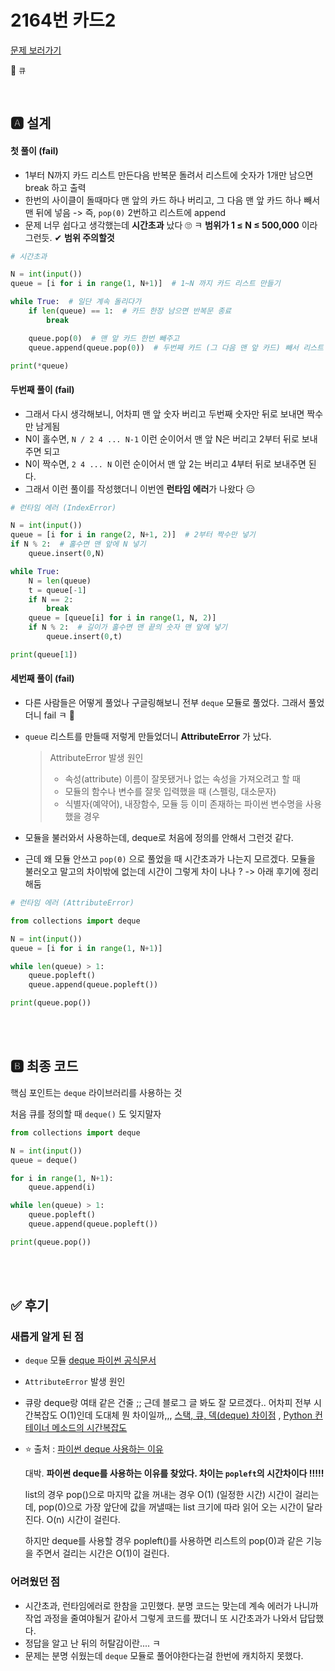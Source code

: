 # 2164번 카드2

[문제 보러가기](https://www.acmicpc.net/problem/2164)

🚩 `큐`

<br>

## 🅰 설계

#### 첫 풀이 (fail)

- 1부터 N까지 카드 리스트 만든다음 반복문 돌려서 리스트에 숫자가 1개만 남으면 break 하고 출력
- 한번의 사이클이 돌때마다 맨 앞의 카드 하나 버리고, 그 다음 맨 앞 카드 하나 빼서 맨 뒤에 넣음 -> 즉, `pop(0)` 2번하고 리스트에 append
- 문제 너무 쉽다고 생각했는데 **시간초과** 났다 🙄 ㅋ **범위가 1 ≤ N ≤ 500,000** 이라 그런듯.  ✔ **범위 주의할것**

```python
# 시간초과

N = int(input())
queue = [i for i in range(1, N+1)]  # 1~N 까지 카드 리스트 만들기

while True:  # 일단 계속 돌리다가
    if len(queue) == 1:  # 카드 한장 남으면 반복문 종료
        break

    queue.pop(0)  # 맨 앞 카드 한번 빼주고
    queue.append(queue.pop(0))  # 두번째 카드 (그 다음 맨 앞 카드) 빼서 리스트 맨 뒤에 넣기

print(*queue)
```



#### 두번째 풀이 (fail)

- 그래서 다시 생각해보니, 어차피 맨 앞 숫자 버리고 두번째 숫자만 뒤로 보내면 짝수만 남게됨
- N이 홀수면, `N / 2 4 ... N-1` 이런 순이어서 맨 앞 N은 버리고 2부터 뒤로 보내주면 되고
- N이 짝수면, `2 4 ... N` 이런 순이어서 맨 앞 2는 버리고 4부터 뒤로 보내주면 된다.
- 그래서 이런 풀이를 작성했더니 이번엔 **런타임 에러**가 나왔다 😑

```python
# 런타임 에러 (IndexError)

N = int(input())
queue = [i for i in range(2, N+1, 2)]  # 2부터 짝수만 넣기
if N % 2:  # 홀수면 맨 앞에 N 넣기
    queue.insert(0,N)

while True:
    N = len(queue)
    t = queue[-1]
    if N == 2:
        break
    queue = [queue[i] for i in range(1, N, 2)]
    if N % 2:  # 길이가 홀수면 맨 끝의 숫자 맨 앞에 넣기
        queue.insert(0,t)

print(queue[1])
```



#### 세번째 풀이 (fail)

- 다른 사람들은 어떻게 풀었나 구글링해보니 전부 `deque` 모듈로 풀었다. 그래서 풀었더니 fail ㅋ 😬 

- `queue` 리스트를 만들때 저렇게 만들었더니 **AttributeError** 가 났다.

  > AttributeError 발생 원인
  >
  > - 속성(attribute) 이름이 잘못됐거나 없는 속성을 가져오려고 할 때
  > -  모듈의 함수나 변수를 잘못 입력했을 때 (스펠링, 대소문자)
  > - 식별자(예약어), 내장함수, 모듈 등 이미 존재하는 파이썬 변수명을 사용했을 경우

- 모듈을 불러와서 사용하는데, deque로 처음에 정의를 안해서 그런것 같다.

- 근데 왜 모듈 안쓰고 `pop(0)` 으로 풀었을 때 시간초과가 나는지 모르겠다. 모듈을 불러오고 말고의 차이밖에 없는데 시간이 그렇게 차이 나나 ? -> 아래 후기에 정리해둠

```python
# 런타임 에러 (AttributeError)

from collections import deque

N = int(input())
queue = [i for i in range(1, N+1)]

while len(queue) > 1:
    queue.popleft()
    queue.append(queue.popleft())

print(queue.pop())
```

<br><br>

## 🅱 최종 코드

핵심 포인트는 `deque` 라이브러리를 사용하는 것

처음 큐를 정의할 때 `deque()` 도 잊지말자

```python
from collections import deque

N = int(input())
queue = deque()

for i in range(1, N+1):
    queue.append(i)

while len(queue) > 1:
    queue.popleft()
    queue.append(queue.popleft())

print(queue.pop())
```

<br><br>

## ✅ 후기

### 새롭게 알게 된 점

- `deque` 모듈  [deque 파이썬 공식문서](https://docs.python.org/ko/3/library/collections.html#collections.deque)

- `AttributeError` 발생 원인

- 큐랑 deque랑 여태 같은 건줄 ;; 근데 블로그 글 봐도 잘 모르겠다.. 어차피 전부 시간복잡도 O(1)인데 도대체 뭔 차이일까,,,  [스택, 큐, 덱(deque) 차이점](https://velog.io/@choiiis/%EC%9E%90%EB%A3%8C%EA%B5%AC%EC%A1%B0-%EC%8A%A4%ED%83%9DStack%EA%B3%BC-%ED%81%90Queue) , [Python 컨테이너 메소드의 시간복잡도](https://daimhada.tistory.com/56)

- ⭐  출처 :  [파이썬 deque 사용하는 이유](https://scribblinganything.tistory.com/31)

  대박. **파이썬 deque를 사용하는 이유를 찾았다. 차이는 `popleft`의 시간차이다 !!!!!**

  list의 경우 pop()으로 마지막 값을 꺼내는 경우 O(1) (일정한 시간) 시간이 걸리는데, pop(0)으로 가장 앞단에 값을 꺼낼때는 list 크기에 따라 읽어 오는 시간이 달라진다. O(n) 시간이 걸린다.

  하지만 deque를 사용할 경우 popleft()를 사용하면 리스트의 pop(0)과 같은 기능을 주면서 걸리는 시간은 O(1)이 걸린다.

### 어려웠던 점

- 시간초과, 런타임에러로 한참을 고민했다. 분명 코드는 맞는데 계속 에러가 나니까 작업 과정을 줄여야될거 같아서 그렇게 코드를 짰더니 또 시간초과가 나와서 답답했다.
- 정답을 알고 난 뒤의 허탈감이란.... ㅋ
- 문제는 분명 쉬웠는데 `deque` 모듈로 풀어야한다는걸 한번에 캐치하지 못했다.



